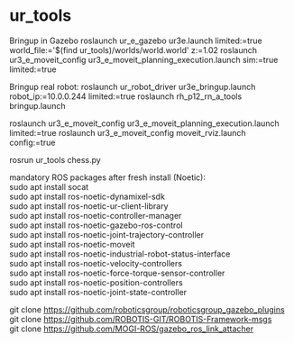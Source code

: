 # ur_tools


Bringup in Gazebo
roslaunch ur_e_gazebo ur3e.launch limited:=true world_file:='$(find ur_tools)/worlds/world.world' z:=1.02
roslaunch ur3_e_moveit_config ur3_e_moveit_planning_execution.launch sim:=true limited:=true

Bringup real robot:
roslaunch ur_robot_driver ur3e_bringup.launch robot_ip:=10.0.0.244 limited:=true
roslaunch rh_p12_rn_a_tools bringup.launch

roslaunch ur3_e_moveit_config ur3_e_moveit_planning_execution.launch limited:=true
roslaunch ur3_e_moveit_config moveit_rviz.launch config:=true

rosrun ur_tools chess.py


mandatory ROS packages after fresh install (Noetic):  
sudo apt install socat  
sudo apt install ros-noetic-dynamixel-sdk  
sudo apt install ros-noetic-ur-client-library  
sudo apt install ros-noetic-controller-manager  
sudo apt install ros-noetic-gazebo-ros-control  
sudo apt install ros-noetic-joint-trajectory-controller  
sudo apt install ros-noetic-moveit  
sudo apt install ros-noetic-industrial-robot-status-interface  
sudo apt install ros-noetic-velocity-controllers  
sudo apt install ros-noetic-force-torque-sensor-controller  
sudo apt install ros-noetic-position-controllers  
sudo apt install ros-noetic-joint-state-controller

git clone https://github.com/roboticsgroup/roboticsgroup_gazebo_plugins  
git clone https://github.com/ROBOTIS-GIT/ROBOTIS-Framework-msgs  
git clone https://github.com/MOGI-ROS/gazebo_ros_link_attacher  
